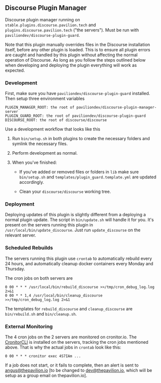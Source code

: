 ## Discourse Plugin Manager

Discourse plugin manager running on ``stable.plugins.discourse.pavilion.tech`` and ``plugins.discourse.pavilion.tech`` ("the servers"). Must be run with ``paviliondev/discourse-plugin-guard``.

Note that this plugin manually overrides files in the Discourse installation itself, before any other plugin is loaded. This is to ensure all plugin errors are caught and handled by this plugin without affecting the normal operation of Discourse. As long as you follow the steps outlined below when developing and deploying the plugin everything will work as expected.

### Development

First, make sure you have ``paviliondev/discourse-plugin-guard`` installed. Then setup three environment variables

```
PLUGIN_MANAGER_ROOT: the root of paviliondev/discourse-plugin-manager-server
PLUGIN_GUARD_ROOT: the root of paviliondev/discourse-plugin-guard
DISCOURSE_ROOT: the root of discourse/discourse
```

Use a development workflow that looks like this

1. Run ``bin/setup.sh`` in both plugins to create the necessary folders and symlink the necessary files.

2. Perform development as normal.

3. When you've finished:

   - If you've added or removed files or folders in ``lib`` make sure ``bin/setup.sh`` and ``templates/plugin_guard.template.yml`` are updated accordingly.

   - Clean your ``discourse/discourse`` working tree.

### Deployment

Deploying updates of this plugin is slightly different from a deploying a normal plugin update. The script in ``bin/update.sh`` will handle it for you. It's present on the servers running this plugin in ``/usr/local/bin/update_discourse``. Just run ``update_discourse`` on the relevant server.

### Scheduled Rebuilds

The servers running this plugin use ``crontab`` to automatically rebuild every 24 hours, and automatically cleanup docker containers every Monday and Thursday. 

The cron jobs on both servers are

```
0 00 * * * /usr/local/bin/rebuild_discourse >>/tmp/cron_debug_log.log 2>&1
0 00 * * 1,4 /usr/local/bin/cleanup_discourse >>/tmp/cron_debug_log.log 2>&1
```

The templates for ``rebuild_discourse`` and ``cleanup_discourse`` are ``bin/rebuild.sh`` and ``bin/cleanup.sh``.

### External Monitoring

The 4 cron jobs on the 2 servers are monitored on cronitor.io. The [CronitorCLI](https://cronitor.io/docs/using-cronitor-cli) is installed on the servers, tracking the cron jobs mentioned above. That is why the actual jobs in ``crontab`` look like this:

```
0 00 * * * cronitor exec 4S7IAm ...
```

If a job does not start, or it fails to complete, then an alert is sent to angus@thepavilion.io [to be changed to dev@thepavilion.io, which will be setup as a group email on thepavilion.io].

